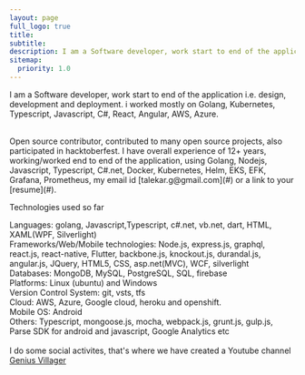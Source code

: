 ```yaml
---
layout: page
full_logo: true
title: 
subtitle: 
description: I am a Software developer, work start to end of the application i.e. design, development and deployment. i worked mostly on Golang, Kubernetes, Typescript, Javascript, C#, React, Angular, AWS, Azure.
sitemap:
  priority: 1.0
---
```

<p id="describe-text">I am a Software developer, work start to end of the application i.e. design, development and deployment. i worked mostly on Golang, Kubernetes, Typescript, Javascript, C#, React, Angular, AWS, Azure.</p>
<br>
Open source contributor, contributed to many open source projects, also participated in
hacktoberfest. I have overall experience of 12+ years, working/worked end to end of the application, using Golang,
Nodejs, Javascript, Typescript, C#.net, Docker, Kubernetes, Helm, EKS, EFK, Grafana,
Prometheus, my email id [talekar.g@gmail.com](#) or a link to your [resume](#).

Technologies used so far

Languages: golang, Javascript,Typescript, c#.net, vb.net, dart, HTML, XAML(WPF, Silverlight)  
Frameworks/Web/Mobile technologies: Node.js, express.js, graphql, react.js, react-native, Flutter, backbone.js, knockout.js, durandal.js, angular.js, JQuery, HTML5, CSS, asp.net(MVC), WCF, silverlight  
Databases: MongoDB, MySQL, PostgreSQL, SQL, firebase  
Platforms: Linux (ubuntu) and Windows  
Version Control System: git, vsts, tfs  
Cloud: AWS, Azure, Google cloud, heroku and openshift.  
Mobile OS: Android  
Others: Typescript, mongoose.js, mocha, webpack.js, grunt.js, gulp.js, Parse SDK for android and javascript, Google Analytics etc  
<br>
I do some social activites, that's where we have created a Youtube channel <a href="https://www.youtube.com/geniusvillager">Genius Villager </a>
<br>
<br>
<br>
<br>
<br>
<br>